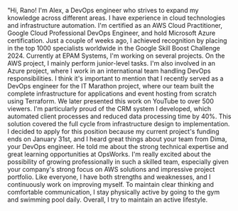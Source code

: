 "Hi, Rano! I'm Alex, a DevOps engineer who strives to expand my knowledge across different areas. I have experience in cloud technologies and infrastructure automation. I'm certified as an AWS Cloud Practitioner, Google Cloud Professional DevOps Engineer, and hold Microsoft Azure certification. Just a couple of weeks ago, I achieved recognition by placing in the top 1000 specialists worldwide in the Google Skill Boost Challenge 2024.
Currently at EPAM Systems, I'm working on several projects. On the AWS project, I mainly perform junior-level tasks. I'm also involved in an Azure project, where I work in an international team handling DevOps responsibilities.
I think it's important to mention that I recently served as a DevOps engineer for the IT Marathon project, where our team built the complete infrastructure for applications and event hosting from scratch using Terraform. We later presented this work on YouTube to over 500 viewers.
I'm particularly proud of the CRM system I developed, which automated client processes and reduced data processing time by 40%. This solution covered the full cycle from infrastructure design to implementation.
I decided to apply for this position because my current project's funding ends on January 31st, and I heard great things about your team from Dima, your DevOps engineer. He told me about the strong technical expertise and great learning opportunities at OpsWorks. I'm really excited about the possibility of growing professionally in such a skilled team, especially given your company's strong focus on AWS solutions and impressive project portfolio.
Like everyone, I have both strengths and weaknesses, and I continuously work on improving myself. To maintain clear thinking and comfortable communication, I stay physically active by going to the gym and swimming pool daily. Overall, I try to maintain an active lifestyle.
